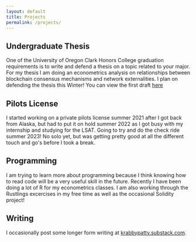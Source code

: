 ```yaml
---
layout: default
title: Projects
permalink: /projects/
---
```


## Undergraduate Thesis
One of the University of Oregon Clark Honors College graduation requirements is to write and defend a thesis on a topic related to your major. For my thesis I am doing an econometrics analysis on relationships between blockchain consensus mechanisms and network externalities. I plan on defending the thesis this Winter! You can view the first draft [here](https://docs.google.com/document/d/16ZUINWFIkPFExc1we7ccSwEegZx4kUpJYu-BmdNn_iA/edit?usp=sharing)

## Pilots License
I started working on a private pilots license summer 2021 after I got back from Alaska, but had to put it on hold summer 2022 as I got busy with my internship and studying for the LSAT. Going to try and do the check ride summer 2023! No solo yet, but was getting pretty good at all the different touch and go's before I took a break. 

## Programming
I am trying to learn more about programming because I think knowing how to read code will be a very useful skill in the future. Recently I have been doing a lot of R for my econometrics classes. I am also working through the Rustlings excercises in my free time as well as the occasional Solidity project!

## Writing
I occasionally post some longer form writing at [krabbypatty.substack.com](https://krabbypatty.substack.com/). 
